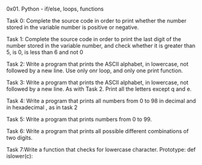 0x01. Python - if/else, loops, functions 

Task 0: Complete the source code in order to print whether the number stored in the variable number is positive or negative.

Task 1: Complete the source code in order to print the last digit of the number stored in the variable number, and check whether it is greater than 5, is 0, is less than 6 and not 0

Task 2: Write a program that prints the ASCII alphabet, in lowercase, not followed by a new line. Use only onr loop, and only one print function.

Task 3: Write a program that prints the ASCII alphabet, in lowercase, not followed by a new line. As with Task 2. Print all the letters except q and e.

Task 4: Write a program that prints all numbers from 0 to 98 in decimal and in hexadecimal , as in task 2

Task 5: Write a program that prints numbers from 0 to 99.

Task 6: Write a program that prints all possible different combinations of two digits.

Task 7:Write a function that checks for lowercase character.
    Prototype: def islower(c):